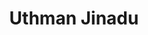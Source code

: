 ---
layout: page
title: Uthman Jinadu
description: Human-Computer Interaction (HCI), Machine Learning, Healthcare.
img: assets/img/uthman.jpg
importance: 1
category: Doctoral
---